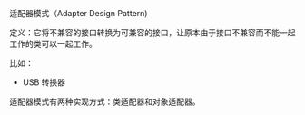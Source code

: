 适配器模式（Adapter Design Pattern)

定义：它将不兼容的接口转换为可兼容的接口，让原本由于接口不兼容而不能一起工作的类可以一起工作。



比如：

- USB 转换器

适配器模式有两种实现方式：类适配器和对象适配器。